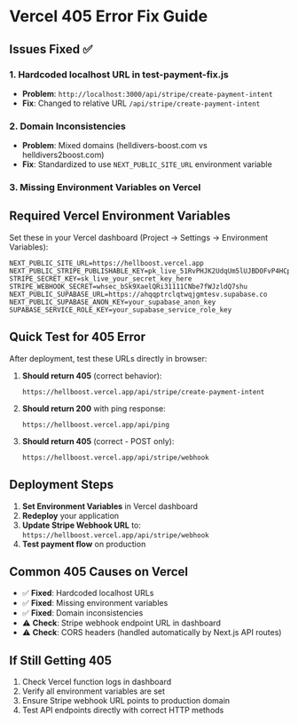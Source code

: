 # Vercel 405 Error Fix Guide

## Issues Fixed ✅

### 1. Hardcoded localhost URL in test-payment-fix.js

- **Problem**: `http://localhost:3000/api/stripe/create-payment-intent`
- **Fix**: Changed to relative URL `/api/stripe/create-payment-intent`

### 2. Domain Inconsistencies

- **Problem**: Mixed domains (helldivers-boost.com vs helldivers2boost.com)
- **Fix**: Standardized to use `NEXT_PUBLIC_SITE_URL` environment variable

### 3. Missing Environment Variables on Vercel

## Required Vercel Environment Variables

Set these in your Vercel dashboard (Project → Settings → Environment Variables):

```
NEXT_PUBLIC_SITE_URL=https://hellboost.vercel.app
NEXT_PUBLIC_STRIPE_PUBLISHABLE_KEY=pk_live_51RvPHJK2UdqUm5lUJBDOFvP4HCpMaLNlQVnZCBg7frTXkCHYeTSPKGFzmTHHudVvCdMofdqiRepwYRiyr2PpWFWo00NKBQrZVm
STRIPE_SECRET_KEY=sk_live_your_secret_key_here
STRIPE_WEBHOOK_SECRET=whsec_bSk9XaelQRi31111CNbe7fWJzldQ7shu
NEXT_PUBLIC_SUPABASE_URL=https://ahqqptrclqtwqjgmtesv.supabase.co
NEXT_PUBLIC_SUPABASE_ANON_KEY=your_supabase_anon_key
SUPABASE_SERVICE_ROLE_KEY=your_supabase_service_role_key
```

## Quick Test for 405 Error

After deployment, test these URLs directly in browser:

1. **Should return 405** (correct behavior):

   ```
   https://hellboost.vercel.app/api/stripe/create-payment-intent
   ```

2. **Should return 200** with ping response:

   ```
   https://hellboost.vercel.app/api/ping
   ```

3. **Should return 405** (correct - POST only):
   ```
   https://hellboost.vercel.app/api/stripe/webhook
   ```

## Deployment Steps

1. **Set Environment Variables** in Vercel dashboard
2. **Redeploy** your application
3. **Update Stripe Webhook URL** to: `https://hellboost.vercel.app/api/stripe/webhook`
4. **Test payment flow** on production

## Common 405 Causes on Vercel

- ✅ **Fixed**: Hardcoded localhost URLs
- ✅ **Fixed**: Missing environment variables
- ✅ **Fixed**: Domain inconsistencies
- ⚠️ **Check**: Stripe webhook endpoint URL in dashboard
- ⚠️ **Check**: CORS headers (handled automatically by Next.js API routes)

## If Still Getting 405

1. Check Vercel function logs in dashboard
2. Verify all environment variables are set
3. Ensure Stripe webhook URL points to production domain
4. Test API endpoints directly with correct HTTP methods
